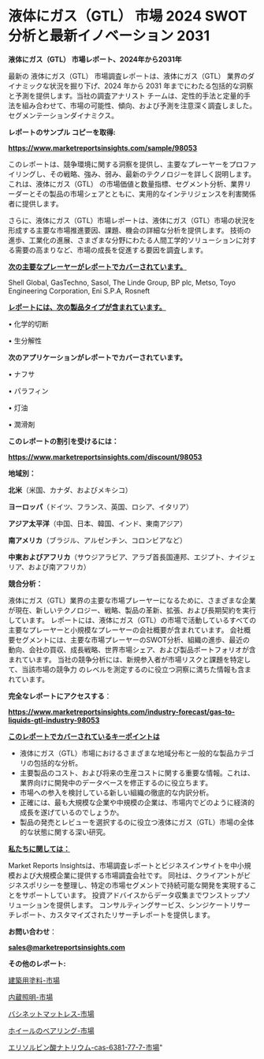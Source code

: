 # 液体にガス（GTL） 市場 2024 SWOT 分析と最新イノベーション 2031

<strong>液体にガス（GTL） 市場レポート、2024年から2031年</strong>

最新の 液体にガス（GTL） 市場調査レポートは、液体にガス（GTL） 業界のダイナミックな状況を掘り下げ、2024 年から 2031 年までにわたる包括的な洞察と予測を提供します。当社の調査アナリスト チームは、定性的手法と定量的手法を組み合わせて、市場の可能性、傾向、および予測を注意深く調査しました。 セグメンテーションダイナミクス。



<strong>レポートのサンプル コピーを取得:</strong> <a href=https://www.marketreportsinsights.com/sample/98053>

<strong><u>https://www.marketreportsinsights.com/sample/98053</u></strong></a>

このレポートは、競争環境に関する洞察を提供し、主要なプレーヤーをプロファイリングし、その戦略、強み、弱み、最新のテクノロジーを詳しく説明します。 これは、液体にガス（GTL） の市場価値と数量指標、セグメント分析、業界リーダーとその製品の市場シェアとともに、実用的なインテリジェンスを利害関係者に提供します。

さらに、液体にガス（GTL）市場レポートは、液体にガス（GTL）市場の状況を形成する主要な市場推進要因、課題、機会の詳細な分析を提供します。 技術の進歩、工業化の進展、さまざまな分野にわたる人間工学的ソリューションに対する需要の高まりなど、市場の成長を促進する要因を調査します。



<strong><u>次の主要なプレーヤーがレポートでカバーされています。</u></strong>

Shell Global, GasTechno, Sasol, The Linde Group, BP plc, Metso, Toyo Engineering Corporation, Eni S.P.A, Rosneft



<strong><u><b>レポートには、次の製品タイプが含まれています。</b></u></strong>

• 化学的切断

• 生分解性



<strong><b>次のアプリケーションがレポートでカバーされています。</b></strong>

• ナフサ

• パラフィン

• 灯油

• 潤滑剤



<strong><b>このレポートの割引を受けるには：</b></strong><a href=https://www.marketreportsinsights.com/discount/98053>

<strong><u>https://www.marketreportsinsights.com/discount/98053</u></strong></a>



<strong>地域別：</strong>



<strong>北米</strong>（米国、カナダ、およびメキシコ）



<strong>ヨーロッパ</strong>（ドイツ、フランス、英国、ロシア、イタリア）



<strong>アジア太平洋</strong>（中国、日本、韓国、インド、東南アジア）



<strong>南アメリカ</strong>（ブラジル、アルゼンチン、コロンビアなど）



<strong>中東およびアフリカ</strong>（サウジアラビア、アラブ首長国連邦、エジプト、ナイジェリア、および南アフリカ）



<strong>競合分析：</strong>

液体にガス（GTL）業界の主要な市場プレーヤーになるために、さまざまな企業が現在、新しいテクノロジー、戦略、製品の革新、拡張、および長期契約を実行しています。 レポートには、液体にガス（GTL）の市場で活動しているすべての主要なプレーヤーと小規模なプレーヤーの会社概要が含まれています。 会社概要セグメントには、主要な市場プレーヤーのSWOT分析、組織の進歩、最近の動向、会社の買収、成長戦略、世界市場シェア、および製品ポートフォリオが含まれています。 当社の競争分析には、新規参入者が市場リスクと課題を特定して、当該市場の競争力 のレベルを測定するのに役立つ洞察に満ちた情報も含まれています。



<strong>完全なレポートにアクセスする</strong>：

<a href=https://www.marketreportsinsights.com/industry-forecast/gas-to-liquids-gtl-industry-98053>

<strong><u>https://www.marketreportsinsights.com/industry-forecast/gas-to-liquids-gtl-industry-98053</u></strong></a>



<strong><u><b>このレポートでカバーされているキーポイントは</b></u></strong>
<ul>
  <li>液体にガス（GTL）市場におけるさまざまな地域分布と一般的な製品カテゴリの包括的な分析。</li>
  <li>主要製品のコスト、および将来の生産コストに関する重要な情報。これは、業界向けに開発中のデータベースを修正するのに役立ちます。</li>
  <li>市場への参入を検討している新しい組織の徹底的な内訳分析。</li>
  <li>正確には、最も大規模な企業や中規模の企業は、市場内でどのように経済的成長を遂げているのでしょうか。</li>
  <li>製品の発売とレビューを選択するのに役立つ液体にガス（GTL）市場の全体的な状態に関する深い研究。</li>
</ul>


<strong><u><b>私たちに関しては：</b></u></strong>

Market Reports Insightsは、市場調査レポートとビジネスインサイトを中小規模および大規模企業に提供する市場調査会社です。 同社は、クライアントがビジネスポリシーを整理し、特定の市場セグメントで持続可能な開発を実現することをサポートしています。 投資アドバイスからデータ収集までワンストップソリューションを提供します。 コンサルティングサービス、シンジケートリサーチレポート、カスタマイズされたリサーチレポートを提供します。



<strong><b>お問い合わせ</b></strong>：

<a href=mailto:sales@marketreportsinsights.com>

<strong><u>sales@marketreportsinsights.com</u></strong></a>



<strong>その他のレポート:</strong>

<a href=https://www.linkedin.com/pulse/建築用塗料-市場-2023-総合分析と事業成長戦略-2030-data-dive-discoveries-24-analysis-luw5f/>建築用塗料-市場</a>

<a href=https://www.linkedin.com/pulse/内蔵照明-市場-2023-競争分析と事業成長-2030-analytics-achievers-24-analysis-q6gkf/>内蔵照明-市場</a>

<a href=https://www.linkedin.com/pulse/バシネットマットレス-市場-2023-swot-分析と最新イノベーション-iixhf/>バシネットマットレス-市場</a>

<a href=https://www.linkedin.com/pulse/ホイールのベアリング-市場-2023-swot-分析と最新イノベーション-nrulf/>ホイールのベアリング-市場</a>

<a href=https://www.linkedin.com/pulse/エリソルビン酸ナトリウム-cas-6381-77-7-市場-2023-n7inf/>エリソルビン酸ナトリウム-cas-6381-77-7-市場</a>"
